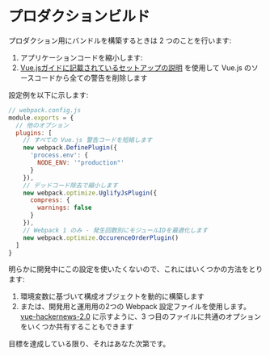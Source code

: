 # プロダクションビルド

プロダクション用にバンドルを構築するときは 2 つのことを行います:

1. アプリケーションコードを縮小します:
2. [Vue.jsガイドに記載されているセットアップの説明](https://vuejs.org/guide/deployment.html) を使用して Vue.js のソースコードから全ての警告を削除します

設定例を以下に示します:

``` js
// webpack.config.js
module.exports = {
  // 他のオプション
  plugins: [
    // すべての Vue.js 警告コードを短絡します
    new webpack.DefinePlugin({
      'process.env': {
        NODE_ENV: '"production"'
      }
    }),
    // デッドコード除去で縮小します
    new webpack.optimize.UglifyJsPlugin({
      compress: {
        warnings: false
      }
    }),
    // Webpack 1 のみ - 発生回数別にモジュールIDを最適化します
    new webpack.optimize.OccurenceOrderPlugin()
  ]
}
```

明らかに開発中にこの設定を使いたくないので、これにはいくつかの方法をとります:

1. 環境変数に基づいて構成オブジェクトを動的に構築します
2. または、開発用と運用用の2つの Webpack 設定ファイルを使用します。[vue-hackernews-2.0](https://github.com/vuejs/vue-hackernews-2.0) に示すように、3 つ目のファイルに共通のオプションをいくつか共有することもできます

目標を達成している限り、それはあなた次第です。
